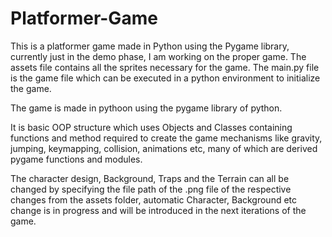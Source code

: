 # Platformer-Game
This is a platformer game made in Python using the Pygame library, currently just in the demo phase, I am working on the proper game. 
The assets file contains all the sprites necessary for the game.
The main.py file is the game file which can be executed in a python environment to initialize the game.

The game is made in pythoon using the pygame library of python.

It is basic OOP structure which uses Objects and Classes containing functions and method required to create the game mechanisms like gravity, jumping, keymapping,
collision, animations etc, many of which are derived pygame functions and modules.

The character design, Background, Traps and the Terrain can all be changed by specifying the file path of the .png file of the respective changes from the assets folder,
automatic Character, Background etc change is in progress and will be introduced in the next iterations of the game. 

